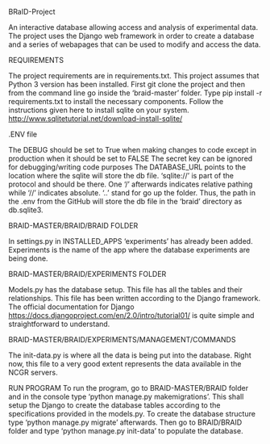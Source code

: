 BRaID-Project

An interactive database allowing access and analysis of experimental data. The project uses the Django web framework in order to create a database and a series of webapages that can be used to modify and access the data.

REQUIREMENTS

The project requirements are in requirements.txt. This project assumes that Python 3 version has been installed. First git clone the project and then from the command line go inside the ‘braid-master’ folder.
Type pip install -r requirements.txt to install the necessary components.
Follow the instructions given here to install sqlite on your system. http://www.sqlitetutorial.net/download-install-sqlite/

.ENV file

The DEBUG should be set to True when making changes to code except in production when it should be set to FALSE
The secret key can be ignored for debugging/writing code purposes 
The DATABASE_URL points to the location where the sqlite will store the db file. ‘sqlite://’ is part of the protocol and should be there. One ‘/’ afterwards indicates relative pathing while ‘//’ indicates absolute. ‘..’ stand for go up the folder. Thus, the path in the .env from the GitHub will store the db file in the ‘braid’ directory as db.sqlite3. 


BRAID-MASTER/BRAID/BRAID FOLDER

In settings.py in INSTALLED_APPS ‘experiments’ has already been added. Experiments is the name of the app where the database experiments are being done. 

BRAID-MASTER/BRAID/EXPERIMENTS FOLDER

Models.py has the database setup. This file has all the tables and their relationships. This file has been written according to the Django framework. The official documentation for Django https://docs.djangoproject.com/en/2.0/intro/tutorial01/ is quite simple and straightforward to understand. 

BRAID-MASTER/BRAID/EXPERIMENTS/MANAGEMENT/COMMANDS

The init-data.py is where all the data is being put into the database. Right now, this file to a very good extent represents the data available in the NCGR servers. 

RUN PROGRAM
To run the program, go to BRAID-MASTER/BRAID folder and in the console type ‘python manage.py makemigrations’. This shall setup the Django to create the database tables according to the specifications provided in the models.py. To create the database structure type ‘python manage.py migrate’ afterwards. Then go to BRAID/BRAID folder and type ‘python manage.py init-data’ to populate the database. 
